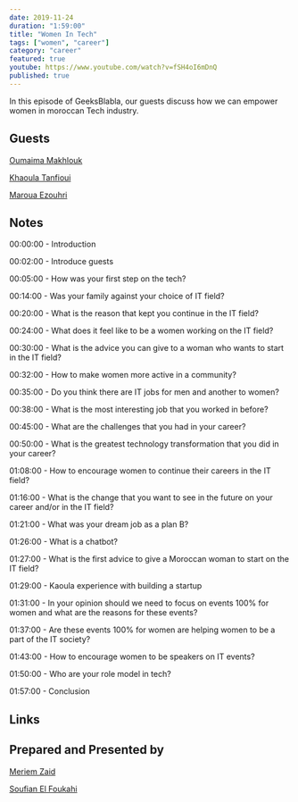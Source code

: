 ```yaml
---
date: 2019-11-24
duration: "1:59:00"
title: "Women In Tech"
tags: ["women", "career"]
category: "career"
featured: true
youtube: https://www.youtube.com/watch?v=fSH4oI6mDnQ
published: true
---
```


In this episode of GeeksBlabla, our guests discuss how we can empower women in moroccan Tech industry.

## Guests

[Oumaima Makhlouk](https://www.facebook.com/oumi.makhlouk/)

[Khaoula Tanfioui](https://www.linkedin.com/in/khaoula-tanfioui-9b15a310a/)

[Maroua Ezouhri](https://www.linkedin.com/in/maroua-ezouhri-381174a7/)

## Notes

00:00:00 - Introduction

00:02:00 - Introduce guests

00:05:00 - How was your first step on the tech?

00:14:00 - Was your family against your choice of IT field?

00:20:00 - What is the reason that kept you continue in the IT field?

00:24:00 - What does it feel like to be a women working on the IT field?

00:30:00 - What is the advice you can give to a woman who wants to start in the IT field?

00:32:00 - How to make women more active in a community?

00:35:00 - Do you think there are IT jobs for men and another to women?

00:38:00 - What is the most interesting job that you worked in before?

00:45:00 - What are the challenges that you had in your career?

00:50:00 - What is the greatest technology transformation that you did in your career?

01:08:00 - How to encourage women to continue their careers in the IT field?

01:16:00 - What is the change that you want to see in the future on your career and/or in the IT field?

01:21:00 - What was your dream job as a plan B?

01:26:00 - What is a chatbot?

01:27:00 - What is the first advice to give a Moroccan woman to start on the IT field?

01:29:00 - Kaoula experience with building a startup

01:31:00 - In your opinion should we need to focus on events 100% for women and what are the reasons for these events?

01:37:00 - Are these events 100% for women are helping women to be a part of the IT society?

01:43:00 - How to encourage women to be speakers on IT events?

01:50:00 - Who are your role model in tech?

01:57:00 - Conclusion

## Links

## Prepared and Presented by

[Meriem Zaid](https://twitter.com/_iMeriem)

[Soufian El Foukahi](https://twitter.com/soufyanAI)
